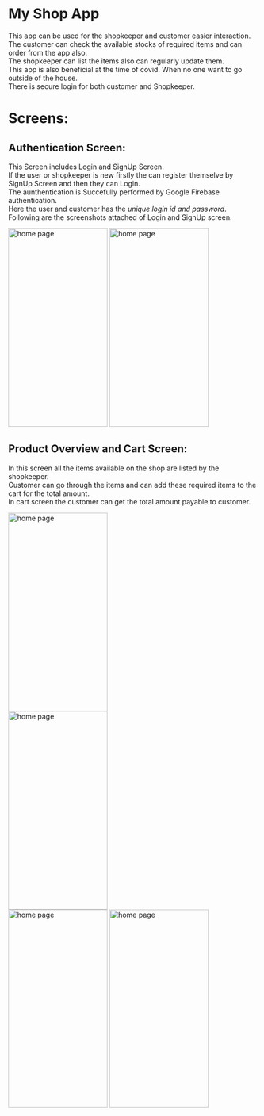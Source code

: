# My Shop App

This app can be used for the shopkeeper and customer easier interaction.<br  />
The customer can check the available stocks of required items and can order from the app also.<br  />
The shopkeeper can list the items also can regularly update them.<br  />
This app is also beneficial at the time of covid. When no one want to go outside of the house.<br  />
There is secure login for both customer and Shopkeeper.
<br />

# Screens:

## Authentication Screen:
This Screen includes Login and SignUp Screen.<br />
If the user or shopkeeper is new firstly the can register themselve by SignUp Screen and then they can Login.<br  />
The aunthentication is Succefully performed by Google Firebase authentication.<br  />
Here the user and customer has the *unique login id and password*.<br  />
Following are the screenshots attached of Login and SignUp screen.<br  />


<img src="https://user-images.githubusercontent.com/7691308/89343454-afae2080-d67a-11ea-9513-f8a6cd28f2a8.png" alt="home page" width="200" height="400">
<img src="https://user-images.githubusercontent.com/7691308/89343556-d5d3c080-d67a-11ea-8bb7-7af4583810e5.png" alt="home page" width="200" height="400">
<br  />

## Product Overview and Cart Screen:
In this screen all the items available on the shop are listed by the shopkeeper.<br  />
Customer can go through the items and can add these required items to the cart for the total amount.<br  />
In cart screen the customer can get the total amount payable to customer.<br  />

<img src="https://user-images.githubusercontent.com/7691308/89343634-f00d9e80-d67a-11ea-8a77-76448dfcc361.png" alt="home page" width="200" height="400">
<br  />
<!-- <img src="https://user-images.githubusercontent.com/7691308/89343662-fd2a8d80-d67a-11ea-95d8-bee4aa02b39e.png" alt="home page" width="200" height="400"> -->
<img src="https://user-images.githubusercontent.com/7691308/89343704-13384e00-d67b-11ea-9d56-4cfb94decf30.png" alt="home page" width="200" height="400">
<br  />
<img src="https://user-images.githubusercontent.com/7691308/89343788-2f3bef80-d67b-11ea-8217-1ae972ff0552.png" alt="home page" width="200" height="400">
<img src="https://user-images.githubusercontent.com/7691308/89343812-3f53cf00-d67b-11ea-9c5e-635326e90c62.png" alt="home page" width="200" height="400">

